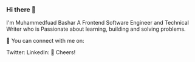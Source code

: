 ### Hi there 👋

<!-- <div id="header" align="center">
  <img src="https://media.giphy.com/media/M9gbBd9nbDrOTu1Mqx/giphy.gif" width="100"/>
</div>
<div id="badges" align="center">
  <a href="[your-linkedin-URL](https://www.linkedin.com/in/augustine-francis)">
    <img src="https://img.shields.io/badge/LinkedIn-blue?style=for-the-badge&logo=linkedin&logoColor=white" alt="LinkedIn Badge"/>
  </a>
  <a href="[your-twitter-URL](https://twitter.com/_talentseeker)">
    <img src="https://img.shields.io/badge/Twitter-green?style=for-the-badge&logo=twitter&logoColor=white" alt="Twitter Badge"/>
  </a>
</div>
<div align="center">
  <img src="https://komarev.com/ghpvc/?username=annonymousauthority&style=flat-square&color=blue" alt=""/>
</div>

---

### 👨‍💻 About Me
<div id="body" align="left">
  - 👋 Hi, I am Augustine Francis <br>
  - Pronoun - He/Him <br>
  - 👨🏾‍💻 I am a software developer. I build backend systems with Golang | Nodejs. I write frontend mobile and web applications with Native iOS Swift,
    flutter and Vuejs frameworks. <br>
  - 👨🏾‍💼 I have been writing codes for about 10years. <br>
  - 📫 Reach me via email : augustinerepos@gmail.com, or twitter [@_talentseeker](https://www.twitter.com/_talentseeker) 
  - 
</div>

---

### 🛠️ Languages and Tools
<div>
    <img src="https://github.com/devicons/devicon/blob/master/icons/firebase/firebase-plain-wordmark.svg" title="Firebase" alt="Firebase" width="80" height="80"/>&nbsp;
    <img src="https://github.com/devicons/devicon/blob/master/icons/figma/figma-original.svg" title="Figma" alt="Figma" width="80" height="80"/>&nbsp;
    <img src="https://github.com/devicons/devicon/blob/master/icons/flutter/flutter-plain.svg" title="Flutter" alt="Flutter" width="80" height="80"/>&nbsp;
    <img src="https://github.com/devicons/devicon/blob/master/icons/go/go-original-wordmark.svg" title="Go" alt="Golang" width="80" height="80"/>&nbsp;
    <img src="https://github.com/devicons/devicon/blob/master/icons/nodejs/nodejs-plain-wordmark.svg" title="Nodejs" alt="Nodejs" width="80" height="40"/>&nbsp;
 <img src="https://github.com/devicons/devicon/blob/master/icons/npm/npm-original-wordmark.svg" title="npm" alt="npm" width="80" height="80"/>&nbsp;
 <img src="https://github.com/devicons/devicon/blob/master/icons/nuxtjs/nuxtjs-plain-wordmark.svg" title="nuxtjs" alt="nuxtjs" width="80" height="40"/>&nbsp;
 <img src="https://github.com/devicons/devicon/blob/master/icons/swift/swift-plain-wordmark.svg" title="swift" alt="swift" width="80" height="80"/>&nbsp;
<img src="https://github.com/devicons/devicon/blob/master/icons/tailwindcss/tailwindcss-original-wordmark.svg" title="tailwindcss" alt="tailwindcss" width="80" height="80"/>&nbsp;
<img src="https://github.com/devicons/devicon/blob/master/icons/xcode/xcode-original.svg" title="xcode" alt="xcode" width="80" height="80"/>&nbsp;
</div>

---

### 🔥 Github Stats

[![GitHub Streak](http://github-readme-streak-stats.herokuapp.com?user=annonymousauthority&theme=dark&background=000000)](https://git.io/streak-stats) -->
<!-- [![Top Langs](https://github-readme-stats.vercel.app/api/top-langs/?username=annonymousauthority&layout=compact&theme=vision-friendly-dark)](https://github.com/anuraghazra/github-readme-stats) -->

I'm Muhammedfuad Bashar 
A Frontend Software Engineer and Technical Writer who is Passionate about learning, building and solving problems.

🚀 You can connect with me on:

Twitter:
LinkedIn: 
🥂 Cheers!

<!--
**PrimeFord/PrimeFord** is a ✨ _special_ ✨ repository because its `README.md` (this file) appears on your GitHub profile.

Here are some ideas to get you started:

- 🔭 I’m currently working on ...
- 🌱 I’m currently learning ...
- 👯 I’m looking to collaborate on ...
- 🤔 I’m looking for help with ...
- 💬 Ask me about ...
- 📫 How to reach me: ...
- 😄 Pronouns: ...
- ⚡ Fun fact: ...
-->
